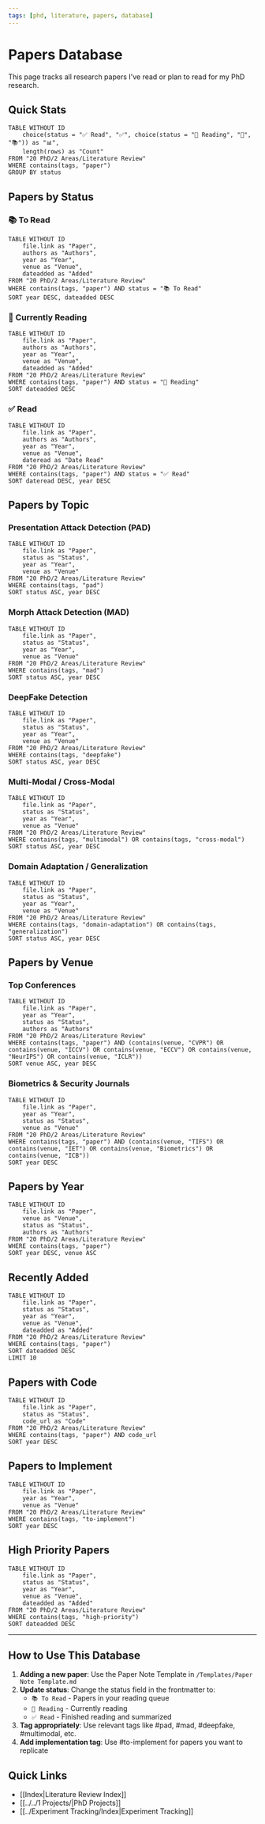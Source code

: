 ```yaml
---
tags: [phd, literature, papers, database]
---
```


# Papers Database

This page tracks all research papers I've read or plan to read for my PhD research.

## Quick Stats
```dataview
TABLE WITHOUT ID
	choice(status = "✅ Read", "✅", choice(status = "📖 Reading", "📖", "📚")) as "📊",
	length(rows) as "Count"
FROM "20 PhD/2 Areas/Literature Review"
WHERE contains(tags, "paper")
GROUP BY status
```

## Papers by Status

### 📚 To Read
```dataview
TABLE WITHOUT ID
	file.link as "Paper",
	authors as "Authors",
	year as "Year",
	venue as "Venue",
	dateadded as "Added"
FROM "20 PhD/2 Areas/Literature Review"
WHERE contains(tags, "paper") AND status = "📚 To Read"
SORT year DESC, dateadded DESC
```

### 📖 Currently Reading
```dataview
TABLE WITHOUT ID
	file.link as "Paper",
	authors as "Authors",
	year as "Year",
	venue as "Venue",
	dateadded as "Added"
FROM "20 PhD/2 Areas/Literature Review"
WHERE contains(tags, "paper") AND status = "📖 Reading"
SORT dateadded DESC
```

### ✅ Read
```dataview
TABLE WITHOUT ID
	file.link as "Paper",
	authors as "Authors",
	year as "Year",
	venue as "Venue",
	dateread as "Date Read"
FROM "20 PhD/2 Areas/Literature Review"
WHERE contains(tags, "paper") AND status = "✅ Read"
SORT dateread DESC, year DESC
```

## Papers by Topic

### Presentation Attack Detection (PAD)
```dataview
TABLE WITHOUT ID
	file.link as "Paper",
	status as "Status",
	year as "Year",
	venue as "Venue"
FROM "20 PhD/2 Areas/Literature Review"
WHERE contains(tags, "pad")
SORT status ASC, year DESC
```

### Morph Attack Detection (MAD)
```dataview
TABLE WITHOUT ID
	file.link as "Paper",
	status as "Status",
	year as "Year",
	venue as "Venue"
FROM "20 PhD/2 Areas/Literature Review"
WHERE contains(tags, "mad")
SORT status ASC, year DESC
```

### DeepFake Detection
```dataview
TABLE WITHOUT ID
	file.link as "Paper",
	status as "Status",
	year as "Year",
	venue as "Venue"
FROM "20 PhD/2 Areas/Literature Review"
WHERE contains(tags, "deepfake")
SORT status ASC, year DESC
```

### Multi-Modal / Cross-Modal
```dataview
TABLE WITHOUT ID
	file.link as "Paper",
	status as "Status",
	year as "Year",
	venue as "Venue"
FROM "20 PhD/2 Areas/Literature Review"
WHERE contains(tags, "multimodal") OR contains(tags, "cross-modal")
SORT status ASC, year DESC
```

### Domain Adaptation / Generalization
```dataview
TABLE WITHOUT ID
	file.link as "Paper",
	status as "Status",
	year as "Year",
	venue as "Venue"
FROM "20 PhD/2 Areas/Literature Review"
WHERE contains(tags, "domain-adaptation") OR contains(tags, "generalization")
SORT status ASC, year DESC
```

## Papers by Venue

### Top Conferences
```dataview
TABLE WITHOUT ID
	file.link as "Paper",
	year as "Year",
	status as "Status",
	authors as "Authors"
FROM "20 PhD/2 Areas/Literature Review"
WHERE contains(tags, "paper") AND (contains(venue, "CVPR") OR contains(venue, "ICCV") OR contains(venue, "ECCV") OR contains(venue, "NeurIPS") OR contains(venue, "ICLR"))
SORT venue ASC, year DESC
```

### Biometrics & Security Journals
```dataview
TABLE WITHOUT ID
	file.link as "Paper",
	year as "Year",
	status as "Status",
	venue as "Venue"
FROM "20 PhD/2 Areas/Literature Review"
WHERE contains(tags, "paper") AND (contains(venue, "TIFS") OR contains(venue, "IET") OR contains(venue, "Biometrics") OR contains(venue, "ICB"))
SORT year DESC
```

## Papers by Year

```dataview
TABLE WITHOUT ID
	file.link as "Paper",
	venue as "Venue",
	status as "Status",
	authors as "Authors"
FROM "20 PhD/2 Areas/Literature Review"
WHERE contains(tags, "paper")
SORT year DESC, venue ASC
```

## Recently Added
```dataview
TABLE WITHOUT ID
	file.link as "Paper",
	status as "Status",
	year as "Year",
	venue as "Venue",
	dateadded as "Added"
FROM "20 PhD/2 Areas/Literature Review"
WHERE contains(tags, "paper")
SORT dateadded DESC
LIMIT 10
```

## Papers with Code
```dataview
TABLE WITHOUT ID
	file.link as "Paper",
	status as "Status",
	code_url as "Code"
FROM "20 PhD/2 Areas/Literature Review"
WHERE contains(tags, "paper") AND code_url
SORT year DESC
```

## Papers to Implement
```dataview
TABLE WITHOUT ID
	file.link as "Paper",
	year as "Year",
	venue as "Venue"
FROM "20 PhD/2 Areas/Literature Review"
WHERE contains(tags, "to-implement")
SORT year DESC
```

## High Priority Papers
```dataview
TABLE WITHOUT ID
	file.link as "Paper",
	status as "Status",
	year as "Year",
	venue as "Venue",
	dateadded as "Added"
FROM "20 PhD/2 Areas/Literature Review"
WHERE contains(tags, "high-priority")
SORT dateadded DESC
```

---

## How to Use This Database

1. **Adding a new paper**: Use the Paper Note Template in `/Templates/Paper Note Template.md`
2. **Update status**: Change the status field in the frontmatter to:
   - `📚 To Read` - Papers in your reading queue
   - `📖 Reading` - Currently reading
   - `✅ Read` - Finished reading and summarized
3. **Tag appropriately**: Use relevant tags like #pad, #mad, #deepfake, #multimodal, etc.
4. **Add implementation tag**: Use #to-implement for papers you want to replicate

## Quick Links
- [[Index|Literature Review Index]]
- [[../../1 Projects/|PhD Projects]]
- [[../Experiment Tracking/Index|Experiment Tracking]]
